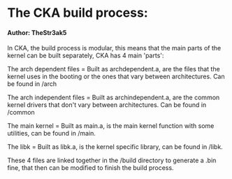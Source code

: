 # The CKA build process:
#### Author: TheStr3ak5

In CKA, the build process is modular, this means that the main parts of the kernel can be built separately, CKA has
4 main 'parts':

The arch dependent files = Built as archdependent.a, are the files that the kernel uses in the booting or the ones
that vary between architectures. Can be found in /arch

The arch independent files = Built as archindependent.a, are the common kernel drivers that don't vary between architectures.
Can be found in /common

The main kernel = Built as main.a, is the main kernel function with some utilities, can be found in /main. 

The libk = Built as libk.a, is the kernel specific library, can be found in /libk.

These 4 files are linked together in the /build directory to generate a .bin fine, that then can be modified to
finish the build process.
